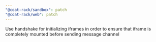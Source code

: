 ```yaml
---
"@coat-rack/sandbox": patch
"@coat-rack/web": patch
---
```


Use handshake for initializing iframes in order to ensure that iframe is completely mounted before sending message channel
